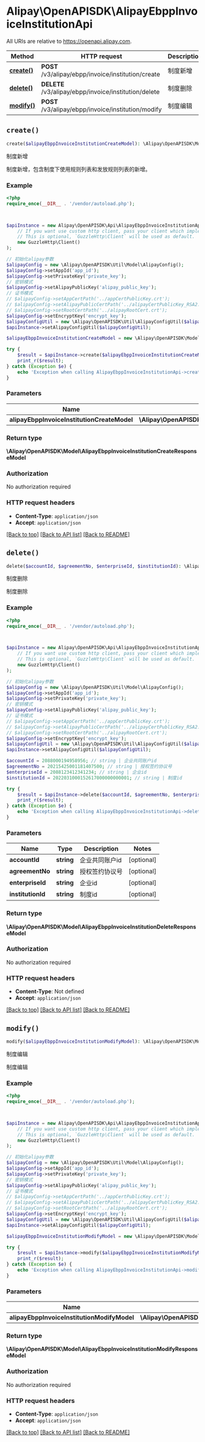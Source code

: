 # Alipay\OpenAPISDK\AlipayEbppInvoiceInstitutionApi

All URIs are relative to https://openapi.alipay.com.

Method | HTTP request | Description
------------- | ------------- | -------------
[**create()**](AlipayEbppInvoiceInstitutionApi.md#create) | **POST** /v3/alipay/ebpp/invoice/institution/create | 制度新增
[**delete()**](AlipayEbppInvoiceInstitutionApi.md#delete) | **DELETE** /v3/alipay/ebpp/invoice/institution/delete | 制度删除
[**modify()**](AlipayEbppInvoiceInstitutionApi.md#modify) | **POST** /v3/alipay/ebpp/invoice/institution/modify | 制度编辑


## `create()`

```php
create($alipayEbppInvoiceInstitutionCreateModel): \Alipay\OpenAPISDK\Model\AlipayEbppInvoiceInstitutionCreateResponseModel
```

制度新增

制度新增，包含制度下使用规则列表和发放规则列表的新增。

### Example

```php
<?php
require_once(__DIR__ . '/vendor/autoload.php');



$apiInstance = new Alipay\OpenAPISDK\Api\AlipayEbppInvoiceInstitutionApi(
    // If you want use custom http client, pass your client which implements `GuzzleHttp\ClientInterface`.
    // This is optional, `GuzzleHttp\Client` will be used as default.
    new GuzzleHttp\Client()
);

// 初始化alipay参数
$alipayConfig = new \Alipay\OpenAPISDK\Util\Model\AlipayConfig();
$alipayConfig->setAppId('app_id');
$alipayConfig->setPrivateKey('private_key');
// 密钥模式
$alipayConfig->setAlipayPublicKey('alipay_public_key');
// 证书模式
// $alipayConfig->setAppCertPath('../appCertPublicKey.crt');
// $alipayConfig->setAlipayPublicCertPath('../alipayCertPublicKey_RSA2.crt');
// $alipayConfig->setRootCertPath('../alipayRootCert.crt');
$alipayConfig->setEncryptKey('encrypt_key');
$alipayConfigUtil = new \Alipay\OpenAPISDK\Util\AlipayConfigUtil($alipayConfig);
$apiInstance->setAlipayConfigUtil($alipayConfigUtil);

$alipayEbppInvoiceInstitutionCreateModel = new \Alipay\OpenAPISDK\Model\AlipayEbppInvoiceInstitutionCreateModel(); // \Alipay\OpenAPISDK\Model\AlipayEbppInvoiceInstitutionCreateModel

try {
    $result = $apiInstance->create($alipayEbppInvoiceInstitutionCreateModel);
    print_r($result);
} catch (Exception $e) {
    echo 'Exception when calling AlipayEbppInvoiceInstitutionApi->create: ', $e->getMessage(), PHP_EOL;
}
```

### Parameters

Name | Type | Description  | Notes
------------- | ------------- | ------------- | -------------
 **alipayEbppInvoiceInstitutionCreateModel** | **\Alipay\OpenAPISDK\Model\AlipayEbppInvoiceInstitutionCreateModel**|  | [optional]

### Return type

**\Alipay\OpenAPISDK\Model\AlipayEbppInvoiceInstitutionCreateResponseModel**

### Authorization

No authorization required

### HTTP request headers

- **Content-Type**: `application/json`
- **Accept**: `application/json`

[[Back to top]](#) [[Back to API list]](../../README.md#api-endpoints)
[[Back to README]](../../README.md)

## `delete()`

```php
delete($accountId, $agreementNo, $enterpriseId, $institutionId): \Alipay\OpenAPISDK\Model\AlipayEbppInvoiceInstitutionDeleteResponseModel
```

制度删除

制度删除

### Example

```php
<?php
require_once(__DIR__ . '/vendor/autoload.php');



$apiInstance = new Alipay\OpenAPISDK\Api\AlipayEbppInvoiceInstitutionApi(
    // If you want use custom http client, pass your client which implements `GuzzleHttp\ClientInterface`.
    // This is optional, `GuzzleHttp\Client` will be used as default.
    new GuzzleHttp\Client()
);

// 初始化alipay参数
$alipayConfig = new \Alipay\OpenAPISDK\Util\Model\AlipayConfig();
$alipayConfig->setAppId('app_id');
$alipayConfig->setPrivateKey('private_key');
// 密钥模式
$alipayConfig->setAlipayPublicKey('alipay_public_key');
// 证书模式
// $alipayConfig->setAppCertPath('../appCertPublicKey.crt');
// $alipayConfig->setAlipayPublicCertPath('../alipayCertPublicKey_RSA2.crt');
// $alipayConfig->setRootCertPath('../alipayRootCert.crt');
$alipayConfig->setEncryptKey('encrypt_key');
$alipayConfigUtil = new \Alipay\OpenAPISDK\Util\AlipayConfigUtil($alipayConfig);
$apiInstance->setAlipayConfigUtil($alipayConfigUtil);

$accountId = 2088000194958956; // string | 企业共同账户id
$agreementNo = 20215425001181407500; // string | 授权签约协议号
$enterpriseId = 2088123412341234; // string | 企业id
$institutionId = 2022031000152617000000000001; // string | 制度id

try {
    $result = $apiInstance->delete($accountId, $agreementNo, $enterpriseId, $institutionId);
    print_r($result);
} catch (Exception $e) {
    echo 'Exception when calling AlipayEbppInvoiceInstitutionApi->delete: ', $e->getMessage(), PHP_EOL;
}
```

### Parameters

Name | Type | Description  | Notes
------------- | ------------- | ------------- | -------------
 **accountId** | **string**| 企业共同账户id | [optional]
 **agreementNo** | **string**| 授权签约协议号 | [optional]
 **enterpriseId** | **string**| 企业id | [optional]
 **institutionId** | **string**| 制度id | [optional]

### Return type

**\Alipay\OpenAPISDK\Model\AlipayEbppInvoiceInstitutionDeleteResponseModel**

### Authorization

No authorization required

### HTTP request headers

- **Content-Type**: Not defined
- **Accept**: `application/json`

[[Back to top]](#) [[Back to API list]](../../README.md#api-endpoints)
[[Back to README]](../../README.md)

## `modify()`

```php
modify($alipayEbppInvoiceInstitutionModifyModel): \Alipay\OpenAPISDK\Model\AlipayEbppInvoiceInstitutionModifyResponseModel
```

制度编辑

制度编辑

### Example

```php
<?php
require_once(__DIR__ . '/vendor/autoload.php');



$apiInstance = new Alipay\OpenAPISDK\Api\AlipayEbppInvoiceInstitutionApi(
    // If you want use custom http client, pass your client which implements `GuzzleHttp\ClientInterface`.
    // This is optional, `GuzzleHttp\Client` will be used as default.
    new GuzzleHttp\Client()
);

// 初始化alipay参数
$alipayConfig = new \Alipay\OpenAPISDK\Util\Model\AlipayConfig();
$alipayConfig->setAppId('app_id');
$alipayConfig->setPrivateKey('private_key');
// 密钥模式
$alipayConfig->setAlipayPublicKey('alipay_public_key');
// 证书模式
// $alipayConfig->setAppCertPath('../appCertPublicKey.crt');
// $alipayConfig->setAlipayPublicCertPath('../alipayCertPublicKey_RSA2.crt');
// $alipayConfig->setRootCertPath('../alipayRootCert.crt');
$alipayConfig->setEncryptKey('encrypt_key');
$alipayConfigUtil = new \Alipay\OpenAPISDK\Util\AlipayConfigUtil($alipayConfig);
$apiInstance->setAlipayConfigUtil($alipayConfigUtil);

$alipayEbppInvoiceInstitutionModifyModel = new \Alipay\OpenAPISDK\Model\AlipayEbppInvoiceInstitutionModifyModel(); // \Alipay\OpenAPISDK\Model\AlipayEbppInvoiceInstitutionModifyModel

try {
    $result = $apiInstance->modify($alipayEbppInvoiceInstitutionModifyModel);
    print_r($result);
} catch (Exception $e) {
    echo 'Exception when calling AlipayEbppInvoiceInstitutionApi->modify: ', $e->getMessage(), PHP_EOL;
}
```

### Parameters

Name | Type | Description  | Notes
------------- | ------------- | ------------- | -------------
 **alipayEbppInvoiceInstitutionModifyModel** | **\Alipay\OpenAPISDK\Model\AlipayEbppInvoiceInstitutionModifyModel**|  | [optional]

### Return type

**\Alipay\OpenAPISDK\Model\AlipayEbppInvoiceInstitutionModifyResponseModel**

### Authorization

No authorization required

### HTTP request headers

- **Content-Type**: `application/json`
- **Accept**: `application/json`

[[Back to top]](#) [[Back to API list]](../../README.md#api-endpoints)
[[Back to README]](../../README.md)
